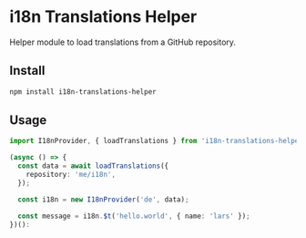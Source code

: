 # i18n Translations Helper

Helper module to load translations from a GitHub repository.

## Install

```sh
npm install i18n-translations-helper
```

## Usage

```ts
import I18nProvider, { loadTranslations } from 'i18n-translations-helper';

(async () => {
  const data = await loadTranslations({
    repository: 'me/i18n',
  });

  const i18n = new I18nProvider('de', data);

  const message = i18n.$t('hello.world', { name: 'lars' });
})():
```